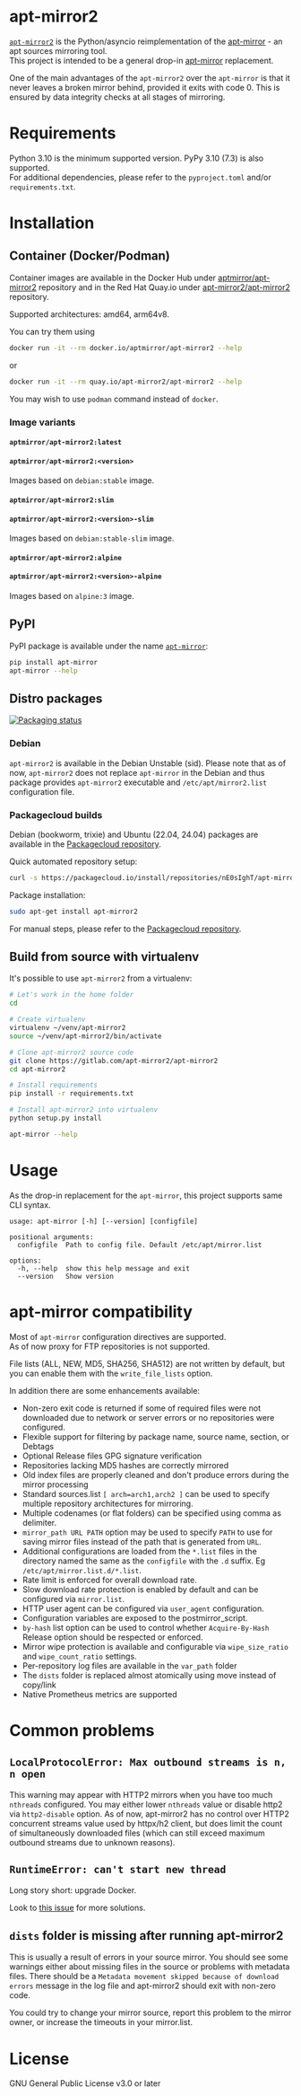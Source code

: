 # apt-mirror2

[`apt-mirror2`](https://gitlab.com/apt-mirror2/apt-mirror2) is the Python/asyncio reimplementation of the
[apt-mirror](https://github.com/apt-mirror/apt-mirror) - an apt sources mirroring
tool.  
This project is intended to be a general drop-in [apt-mirror](https://github.com/apt-mirror/apt-mirror) replacement.  

One of the main advantages of the `apt-mirror2` over the `apt-mirror` is that it never leaves a broken mirror behind, provided it exits with code 0.
This is ensured by data integrity checks at all stages of mirroring.

# Requirements

Python 3.10 is the minimum supported version. PyPy 3.10 (7.3) is also supported.  
For additional dependencies, please refer to the `pyproject.toml` and/or `requirements.txt`.

# Installation
## Container (Docker/Podman)

Container images are available in the Docker Hub under [aptmirror/apt-mirror2](https://hub.docker.com/r/aptmirror/apt-mirror2) repository and in the
Red Hat Quay.io under [apt-mirror2/apt-mirror2](https://quay.io/repository/apt-mirror2/apt-mirror2) repository.

Supported architectures: amd64, arm64v8.

You can try them using

```bash
docker run -it --rm docker.io/aptmirror/apt-mirror2 --help
```

or

```bash
docker run -it --rm quay.io/apt-mirror2/apt-mirror2 --help
```

You may wish to use `podman` command instead of `docker`.

### Image variants
#### `aptmirror/apt-mirror2:latest`
#### `aptmirror/apt-mirror2:<version>`

Images based on `debian:stable` image.

#### `aptmirror/apt-mirror2:slim`
#### `aptmirror/apt-mirror2:<version>-slim`

Images based on `debian:stable-slim` image.

#### `aptmirror/apt-mirror2:alpine`
#### `aptmirror/apt-mirror2:<version>-alpine`

Images based on `alpine:3` image.

## PyPI

PyPI package is available under the name [`apt-mirror`](https://pypi.org/project/apt-mirror/):

```bash
pip install apt-mirror
apt-mirror --help
```

## Distro packages

[![Packaging status](https://repology.org/badge/vertical-allrepos/apt-mirror2.svg)](https://repology.org/project/apt-mirror2/versions)

### Debian

`apt-mirror2` is available in the Debian Unstable (sid). Please note that as of now, `apt-mirror2` does not
replace `apt-mirror` in the Debian and thus package provides `apt-mirror2` executable and
`/etc/apt/mirror2.list` configuration file.

### Packagecloud builds

Debian (bookworm, trixie) and Ubuntu (22.04, 24.04) packages are available in the [Packagecloud repository](https://packagecloud.io/nE0sIghT/apt-mirror2).

Quick automated repository setup:

```sh
curl -s https://packagecloud.io/install/repositories/nE0sIghT/apt-mirror2/script.deb.sh | sudo bash
```

Package installation:

```sh
sudo apt-get install apt-mirror2
```

For manual steps, please refer to the [Packagecloud repository](https://packagecloud.io/nE0sIghT/apt-mirror2).

## Build from source with virtualenv

It's possible to use `apt-mirror2` from a virtualenv:

```bash
# Let's work in the home folder
cd

# Create virtualenv
virtualenv ~/venv/apt-mirror2
source ~/venv/apt-mirror2/bin/activate

# Clone apt-mirror2 source code
git clone https://gitlab.com/apt-mirror2/apt-mirror2
cd apt-mirror2

# Install requirements
pip install -r requirements.txt

# Install apt-mirror2 into virtualenv
python setup.py install

apt-mirror --help
```

# Usage

As the drop-in replacement for the `apt-mirror`, this project supports same CLI syntax.

```
usage: apt-mirror [-h] [--version] [configfile]

positional arguments:
  configfile  Path to config file. Default /etc/apt/mirror.list

options:
  -h, --help  show this help message and exit
  --version   Show version
```

# apt-mirror compatibility

Most of `apt-mirror` configuration directives are supported.  
As of now proxy for FTP repositories is not supported.  

File lists (ALL, NEW, MD5, SHA256, SHA512) are not written by default, but you can enable them with the `write_file_lists` option.

In addition there are some enhancements available:

- Non-zero exit code is returned if some of required files were not downloaded due to network or server errors or
  no repositories were configured.
- Flexible support for filtering by package name, source name, section, or Debtags
- Optional Release files GPG signature verification
- Repositories lacking MD5 hashes are correctly mirrored
- Old index files are properly cleaned and don't produce errors during the mirror processing
- Standard sources.list `[ arch=arch1,arch2 ]` can be used to specify multiple repository architectures for mirroring.
- Multiple codenames (or flat folders) can be specified using comma as delimiter.
- `mirror_path URL PATH` option may be used to specify `PATH` to use for saving mirror files instead of the path that is generated from `URL`.
- Additional configurations are loaded from the `*.list` files in the directory named the same as the `configfile` with the `.d` suffix. Eg `/etc/apt/mirror.list.d/*.list`.
- Rate limit is enforced for overall download rate.
- Slow download rate protection is enabled by default and can be configured via `mirror.list`.
- HTTP user agent can be configured via `user_agent` configuration.
- Configuration variables are exposed to the postmirror_script.
- `by-hash` list option can be used to control whether `Acquire-By-Hash` Release option should be respected or enforced.
- Mirror wipe protection is available and configurable via `wipe_size_ratio` and `wipe_count_ratio` settings.
- Per-repository log files are available in the `var_path` folder
- The `dists` folder is replaced almost atomically using move instead of copy/link
- Native Prometheus metrics are supported

# Common problems
## `LocalProtocolError: Max outbound streams is n, n open`

This warning may appear with HTTP2 mirrors when you have too much `nthreads` configured. You may either
lower `nthreads` value or disable http2 via `http2-disable` option. As of now, apt-mirror2 has no control over HTTP2 concurrent streams value used by
httpx/h2 client, but does limit the count of simultaneously downloaded files (which can still exceed maximum outbound streams due to unknown reasons).

## `RuntimeError: can't start new thread`

Long story short: upgrade Docker.

Look to [this issue](https://gitlab.com/apt-mirror2/apt-mirror2/-/issues/33#note_2377422047) for more solutions.

## `dists` folder is missing after running apt-mirror2

This is usually a result of errors in your source mirror. You should see some warnings either about missing files in the source or problems with metadata files.
There should be a `Metadata movement skipped because of download errors` message in the log file and apt-mirror2 should exit with non-zero code.

You could try to change your mirror source, report this problem to the mirror owner, or increase the timeouts in your mirror.list.

# License

GNU General Public License v3.0 or later
